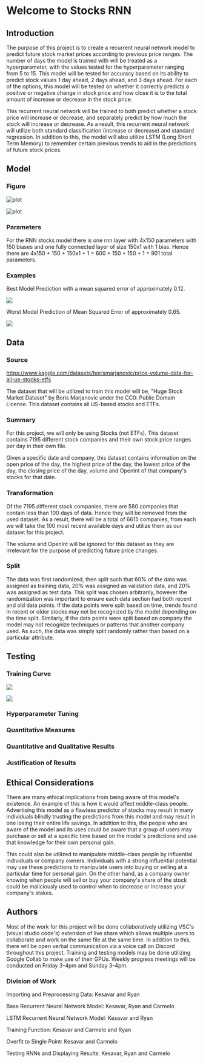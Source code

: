 # Welcome to Stocks RNN

## Introduction

The purpose of this project is to create a recurrent neural network model to predict future stock market prices according to previous price ranges. The number of days the model is trained with will be treated as a hyperparameter, with the values tested for the hyperparameter ranging from 5 to 15. This model will be tested for accuracy based on its ability to predict stock values 1 day ahead, 2 days ahead, and 3 days ahead. For each of the options, this model will be tested on whether it correctly predicts a positive or negative change in stock price and how close it is to the total amount of increase or decrease in the stock price.

This recurrent neural network will be trained to both predict whether a stock price will increase or decrease, and separately predict by how much the stock will increase or decrease. As a result, this recurrent neural network will utilize both standard classification (increase or decrease) and standard regression. In addition to this, the model will also utilize LSTM (Long Short Term Memory) to remember certain previous trends to aid in the predictions of future stock prices.

## Model

### Figure

![plot](./StocksRNNModelArchitecture.png)

![plot](./StocksLSTMModelArchitecture.png)

### Parameters

For the RNN stocks model there is one rnn layer with 4x150 parameters with 150 biases and one fully connected layer of size 150x1 with 1 bias. Hence there are 4x150 + 150 + 150x1 + 1 = 600 + 150 + 150 + 1 = 901 total parameters.

### Examples

Best Model Prediction with a mean squared error of approximately 0.12.

![](./BestModelPrediction.png)

Worst Model Prediction of Mean Squared Error of approximately 0.65.

![](./WorstModelPrediction.png)

## Data

### Source

https://www.kaggle.com/datasets/borismarjanovic/price-volume-data-for-all-us-stocks-etfs

The dataset that will be utilized to train this model will be, "Huge Stock Market Dataset" by Boris Marjanovic under the CC0: Public Domain License. This dataset contains all US-based stocks and ETFs.

### Summary

For this project, we will only be using Stocks (not ETFs). This dataset contains 7195 different stock companies and their own stock price ranges per day in their own file.

Given a specific date and company, this dataset contains information on the open price of the day, the highest price of the day, the lowest price of the day, the closing price of the day, volume and OpenInt of that company's stocks for that date.

### Transformation

Of the 7195 different stock companies, there are 580 companies that contain less than 100 days of data. Hence they will be removed from the used dataset. As a result, there will be a total of 6615 companies, from each we will take the 100 most recent available days and utilize them as our dataset for this project.

The volume and OpenInt will be ignored for this dataset as they are irrelevant for the purpose of predicting future price changes.

### Split

The data was first randomized, then split such that 60% of the data was assigned as training data, 20% was assigned as validation data, and 20% was assigned as test data. This split was chosen arbitrarily, however the randomization was important to ensure each data section had both recent and old data points. If the data points were split based on time, trends found in recent or older stocks may not be recognized by the model depending on the time split. Similarly, if the data points were split based on company the model may not recognize techniques or patterns that another company used. As such, the data was simply split randomly rather than based on a particular attribute.

## Testing

### Training Curve

![](./RNNModel.png)

![](./LSTMModel.png)

### Hyperparameter Tuning

### Quantitative Measures

### Quantitative and Qualitative Results

### Justification of Results

## Ethical Considerations

There are many ethical implications from being aware of this model's existence. An example of this is how it would affect middle-class people. Advertising this model as a flawless predictor of stocks may result in many individuals blindly trusting the predictions from this model and may result in one losing their entire life savings. In addition to this, the people who are aware of the model and its uses could be aware that a group of users may purchase or sell at a specific time based on the model's predictions and use that knowledge for their own personal gain.

This could also be utilized to manipulate middle-class people by influential individuals or company owners. Individuals with a strong influential potential may use these predictions to manipulate users into buying or selling at a particular time for personal gain. On the other hand, as a company owner knowing when people will sell or buy your company's share of the stock could be maliciously used to control when to decrease or increase your company's stakes.

## Authors

Most of the work for this project will be done collaboratively utilizing VSC's (visual studio code's) extension of live share which allows multiple users to collaborate and work on the same file at the same time. In addition to this, there will be open verbal communication via a voice call on Discord throughout this project. Training and testing models may be done utilizing Google Collab to make use of their GPUs. Weekly progress meetings will be conducted on Friday 3-4pm and Sunday 3-4pm.

### Division of Work

Importing and Preprocessing Data: Kesavar and Ryan

Base Recurrent Neural Network Model: Kesavar, Ryan and Carmelo

LSTM Recurrent Neural Network Model: Kesavar and Ryan

Training Function: Kesavar and Carmelo and Ryan

Overfit to Single Point: Kesavar and Carmelo

Testing RNNs and Displaying Results: Kesavar, Ryan and Carmelo
